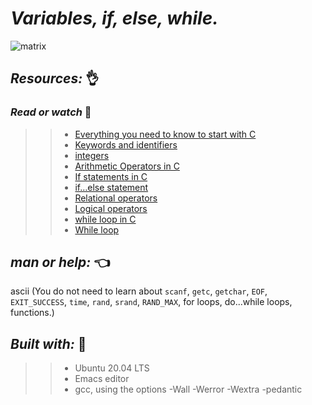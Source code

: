 # **_Variables, if, else, while._**

![matrix](https://user-images.githubusercontent.com/85587286/160724007-b13e530f-a4ab-4d54-865f-1b3b19599f48.gif)

## **_Resources:_**  👌

### **_Read or watch_** 📑

>> * [Everything you need to know to start with C](https://intranet.hbtn.io/rltoken/GB1UNodFfec0AXUfmSxsLA)
>> * [Keywords and identifiers](https://intranet.hbtn.io/rltoken/ckqC9BrBcMmv-DLmBauaWQ)
>> * [integers](https://intranet.hbtn.io/rltoken/Oau_6LT7-3IIt5ew_3Ac6g)
>> * [Arithmetic Operators in C](https://intranet.hbtn.io/rltoken/r4hrHzg2X9JjnKj8sP_SAw)
>> * [If statements in C](https://intranet.hbtn.io/rltoken/W93uajwXtW3WOxOaeBtF-A)
>> * [if…else statement](https://intranet.hbtn.io/rltoken/PMD6eKdkj2RmIpagtABihw)
>> * [Relational operators](https://intranet.hbtn.io/rltoken/dCy4644-X_WJMYxRZwCfFQ)
>> * [Logical operators](https://intranet.hbtn.io/rltoken/gJzJXQoEdEN1Oxcutp_76Q)
>> * [while loop in C](https://intranet.hbtn.io/rltoken/Qhq1p5UcR72-VXFJ_iAqWQ)
>> * [While loop](https://intranet.hbtn.io/rltoken/RY9a1EDxRKNNHhxbJ6Pn_g)

## **_man or help:_** 👈

ascii (You do not need to learn about `scanf`, `getc`, `getchar`, `EOF`, `EXIT_SUCCESS`, `time`, `rand`, `srand`, `RAND_MAX`, for loops, do...while loops, functions.)


## **_Built with:_**  🏁

>> * Ubuntu 20.04 LTS
>> * Emacs editor
>> * gcc, using the options -Wall -Werror -Wextra -pedantic 

